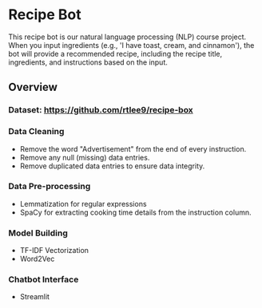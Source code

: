 # Recipe Bot

This recipe bot is our natural language processing (NLP) course project. 
When you input ingredients (e.g., 'I have toast, cream, and cinnamon'), the bot will provide a recommended recipe, including the recipe title, ingredients, and instructions based on the input.

## Overview
### Dataset: https://github.com/rtlee9/recipe-box

### <Step1> Data Cleaning
  - Remove the word "Advertisement" from the end of every instruction.
  - Remove any null (missing) data entries.
  - Remove duplicated data entries to ensure data integrity.


### <Step2> Data Pre-processing
  - Lemmatization for regular expressions
  - SpaCy for extracting cooking time details from the instruction column.

### <Step3> Model Building
  - TF-IDF Vectorization
  - Word2Vec

### <Step4> Chatbot Interface
  - Streamlit

